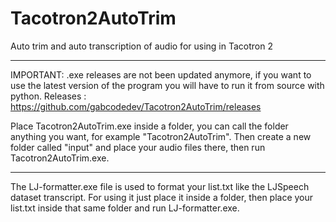 # Tacotron2AutoTrim

Auto trim and auto transcription of audio for using in Tacotron 2

-----------------------------------------------------------------------------------------------------------------------------------------------------------------------------------

IMPORTANT: .exe releases are not been updated anymore, if you want to use the latest version of the program you will have to run it from source with python.
Releases : https://github.com/gabcodedev/Tacotron2AutoTrim/releases

Place Tacotron2AutoTrim.exe inside a folder, you can call the folder anything you want, for example "Tacotron2AutoTrim". Then create a new folder called "input" and place your audio files there, then run Tacotron2AutoTrim.exe.

-----------------------------------------------------------------------------------------------------------------------------------------------------------------------------------

The LJ-formatter.exe file is used to format your list.txt like the LJSpeech dataset transcript.
For using it just place it inside a folder, then place your list.txt inside that same folder and run LJ-formatter.exe.
